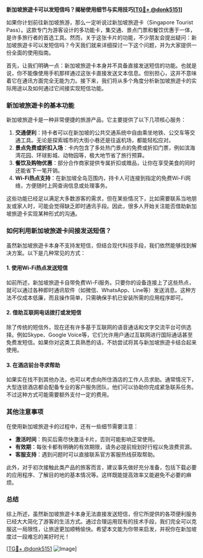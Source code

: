 **新加坡旅遊卡可以发短信吗？揭秘使用细节与实用技巧[[TG💪+ @donk5151](https://t.me/s/donk5151)]**

如果你计划前往新加坡旅游，那么一定听说过新加坡旅遊卡（Singapore Tourist Pass）。这款专门为游客设计的多功能卡，集交通、景点门票和餐饮优惠于一体，是许多旅行者的首选工具。然而，关于这张卡片的功能，不少朋友会提出疑问：新加坡旅遊卡可以发短信吗？今天我们就来详细探讨一下这个问题，并为大家提供一份全面的使用指南。

首先，让我们明确一点：新加坡旅遊卡本身并不具备直接发送短信的功能。也就是说，你不能像使用手机那样通过这张卡直接发送文本信息。但别担心，这并不意味着它在通讯方面完全无能为力。接下来，我们将从多个角度分析新加坡旅遊卡的实际用途以及如何通过它间接实现短信功能。

### **新加坡旅遊卡的基本功能**

新加坡旅遊卡是一种非常便捷的旅游产品，它主要提供了以下几项核心服务：

1. **交通便利**：持卡者可以在新加坡的公共交通系统中自由乘坐地铁、公交车等交通工具。无论是探索城市的大街小巷还是往返机场，都能轻松应对。
2. **景点免费或折扣入场**：卡内包含了多处热门景点的免费或折扣门票，例如滨海湾花园、环球影城、动物园等，极大地节省了旅行预算。
3. **餐饮及购物优惠**：部分合作商家提供专属折扣或赠品，让你在享受美食的同时还能省下一笔开销。
4. **Wi-Fi热点支持**：在新加坡全岛范围内，持卡人可连接到指定的免费Wi-Fi网络，方便随时上网查询信息或处理事务。

这些功能已经足以满足大多数游客的需求，但在某些情况下，比如需要联系当地朋友或家人时，可能会觉得缺乏即时通讯手段。因此，很多人开始关注能否借助新加坡旅遊卡实现某种形式的沟通。

### **如何利用新加坡旅遊卡间接发送短信？**

虽然新加坡旅遊卡本身不支持发短信，但结合现代科技手段，我们依然能够找到解决方案。以下是几种常见的方式：

#### **1. 使用Wi-Fi热点发送短信**
如前所述，新加坡旅遊卡自带免费Wi-Fi服务。只要你的设备连接上了这些热点，就可以通过各种即时通讯软件（如微信、WhatsApp、Line等）发送消息。这种方法不仅成本低廉，而且操作简单，只需确保手机已安装所需的应用程序即可。

#### **2. 借助互联网电话拨打或发短信**
除了传统的短信外，现在还有许多基于互联网的语音通话和文字交流平台可供选择。例如Skype、Google Voice等，它们允许用户通过互联网进行国际通话甚至免费发短信。如果你对这类工具熟悉的话，不妨尝试将其与新加坡旅遊卡结合起来使用。

#### **3. 在酒店前台寻求帮助**
如果实在找不到其他办法，也可以考虑向所住酒店的工作人员求助。通常情况下，大型连锁酒店都会配备专业的客户服务团队，他们可以协助你完成紧急联系任务。不过这种方式可能需要额外支付一定的费用。

### **其他注意事项**

在使用新加坡旅遊卡的过程中，还有一些细节需要注意：

- **激活时间**：购买后需尽快激活卡片，否则可能影响正常使用。
- **有效期**：每张卡都有明确的有效期限，请务必提前规划好行程以免浪费资源。
- **客服支持**：遇到问题时可以直接联系官方客服热线获取帮助。

此外，对于初次接触此类产品的旅客而言，建议事先做好充分准备，包括下载必要的应用程序、了解目的地的基本情况等。这样既能提高效率又能避免不必要的麻烦。

### **总结**

综上所述，虽然新加坡旅遊卡本身无法直接发送短信，但它所提供的各项便利服务已经大大简化了游客的生活方式。通过合理运用现有的技术手段，我们完全可以克服这一局限性，让旅途更加顺畅愉快。希望本文能为你带来启发，并祝你在新加坡度过一段难忘的美好时光！

[[TG💪+ @donk5151](https://t.me/s/donk5151) ![Image](https://i.postimg.cc/rwNCRYN7/Snipaste-2025-04-30-17-27-05.png)]
